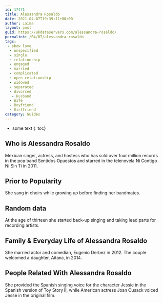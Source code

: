 ```yaml
---
id: 17471
title: Alessandra Rosaldo
date: 2021-04-07T19:39:11+00:00
author: Laima
layout: post
guid: https://ukdataservers.com/alessandra-rosaldo/
permalink: /04/07/alessandra-rosaldo
tags:
 - show love
  - unspecified
  - single
  - relationship
  - engaged
  - married
  - complicated
  - open relationship
  - widowed
  - separated
  - divorced
   - Husband
  - Wife
  - Boyfriend
  - Girlfriend
category: Guides
---
```


* some text
{: toc}


## Who is Alessandra Rosaldo
                  
                  
                  
Mexican singer, actress, and hostess who has sold over four million records in the pop band Sentidos Opuestos and starred in the telenovela Ni Contigo Ni Sin Ti in 2011.
                  
              
            
              
            
                
                
                
## Prior to Popularity
                  
                  
                  
She sang in choirs while growing up before finding her bandmates.
                  
              
            
              
            
                
                
                
## Random data
                  
                  
                  
At the age of thirteen she started back-up singing and taking lead parts for recording artists.
                  
              
            
              
            
                
                
                
## Family & Everyday Life of Alessandra Rosaldo
                  
                  
                  
She married actor and comedian, Eugenio Derbez in 2012. The couple welcomed a daughter, Aitana, in 2014.
                  
              
            
              
            
                
                
                
## People Related With Alessandra Rosaldo
                  
                  
                  
She provided the Spanish singing voice for the character Jessie in the Spanish version of Toy Story II, while American actress Joan Cusack voiced Jesse in the original film.
                  
              
            
              
            
                
              
            
              
              
            
            
              
            
          
          
          